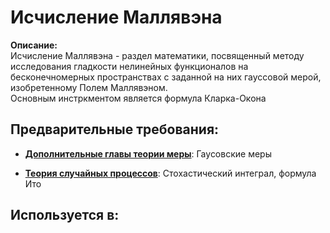 # Исчисление Маллявэна

**Описание:**  
Исчисление Маллявэна - раздел математики, посвященный методу исследования гладкости
нелинейных функционалов на бесконечномерных пространствах с заданной на них гауссовой мерой, изобретенному Полем Маллявэном.  
Основным инстркментом является формула Кларка-Окона 


## Предварительные требования:

- **[Дополнительные главы теории меры](measure_theory.md)**: Гаусовские меры


- **[Теория случайных процессов](stochastic_processes.md)**: Стохастический интеграл, формула Ито



## Используется в:
